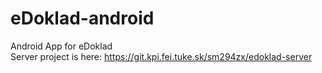 # eDoklad-android

Android App for eDoklad <br />
Server project is here: https://git.kpi.fei.tuke.sk/sm294zx/edoklad-server